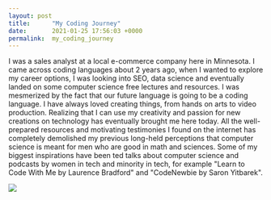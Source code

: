 ```yaml
---
layout: post
title:      "My Coding Journey"
date:       2021-01-25 17:56:03 +0000
permalink:  my_coding_journey
---
```



I was a sales analyst at a local e-commerce company here in Minnesota. I came across coding languages about 2 years ago, when I wanted to explore my career options, I was looking into SEO, data science and eventually landed on some computer science free lectures and resources. I was mesmerized by the fact that our future language is going to be a coding language. I have always loved creating things, from hands on arts to video production. Realizing that I can use my creativity and passion for new creations on technology has eventually brought me here today. All the well-prepared resources and motivating testimonies I found on the internet has completely demolished my previous long-held perceptions that computer science is meant for men who are good in math and sciences. Some of my biggest inspirations have been ted talks about computer science and podcasts by women in tech and minority in tech, for example "Learn to Code With Me by Laurence Bradford" and "CodeNewbie by Saron Yitbarek".

![](http://)

